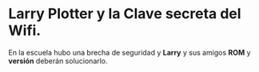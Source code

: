 # Larry Plotter y la Clave secreta del Wifi.

En la escuela hubo una brecha de seguridad y **Larry** y sus amigos **ROM** y **versión** deberán solucionarlo.
